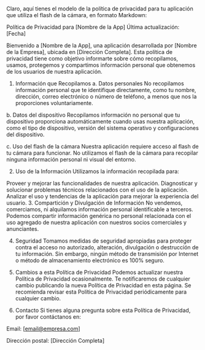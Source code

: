 # 
Claro, aquí tienes el modelo de la política de privacidad para tu aplicación que utiliza el flash de la cámara, en formato Markdown:

Política de Privacidad para [Nombre de la App]
Última actualización: [Fecha]

Bienvenido a [Nombre de la App], una aplicación desarrollada por [Nombre de la Empresa], ubicada en [Dirección Completa]. Esta política de privacidad tiene como objetivo informarte sobre cómo recopilamos, usamos, protegemos y compartimos información personal que obtenemos de los usuarios de nuestra aplicación.

1. Información que Recopilamos
a. Datos personales
No recopilamos información personal que te identifique directamente, como tu nombre, dirección, correo electrónico o número de teléfono, a menos que nos la proporciones voluntariamente.

b. Datos del dispositivo
Recopilamos información no personal que tu dispositivo proporciona automáticamente cuando usas nuestra aplicación, como el tipo de dispositivo, versión del sistema operativo y configuraciones del dispositivo.

c. Uso del flash de la cámara
Nuestra aplicación requiere acceso al flash de tu cámara para funcionar. No utilizamos el flash de la cámara para recopilar ninguna información personal ni visual del entorno.

2. Uso de la Información
Utilizamos la información recopilada para:

Proveer y mejorar las funcionalidades de nuestra aplicación.
Diagnosticar y solucionar problemas técnicos relacionados con el uso de la aplicación.
Analizar el uso y tendencias de la aplicación para mejorar la experiencia del usuario.
3. Compartición y Divulgación de Información
No vendemos, comerciamos, ni alquilamos información personal identificable a terceros. Podemos compartir información genérica no personal relacionada con el uso agregado de nuestra aplicación con nuestros socios comerciales y anunciantes.

4. Seguridad
Tomamos medidas de seguridad apropiadas para proteger contra el acceso no autorizado, alteración, divulgación o destrucción de tu información. Sin embargo, ningún método de transmisión por Internet o método de almacenamiento electrónico es 100% seguro.

5. Cambios a esta Política de Privacidad
Podemos actualizar nuestra Política de Privacidad ocasionalmente. Te notificaremos de cualquier cambio publicando la nueva Política de Privacidad en esta página. Se recomienda revisar esta Política de Privacidad periódicamente para cualquier cambio.

6. Contacto
Si tienes alguna pregunta sobre esta Política de Privacidad, por favor contáctanos en:

Email: [email@empresa.com]

Dirección postal: [Dirección Completa]
